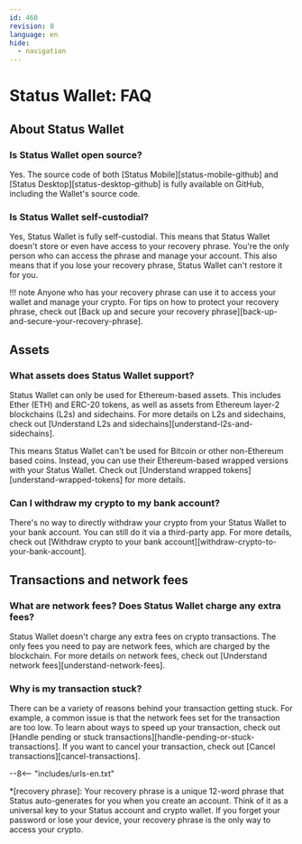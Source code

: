 ```yaml
---
id: 460
revision: 0
language: en
hide:
  - navigation
---
```


# Status Wallet: FAQ

## About Status Wallet

### Is Status Wallet open source?

Yes. The source code of both [Status Mobile][status-mobile-github] and [Status Desktop][status-desktop-github] is fully available on GitHub, including the Wallet's source code.

### Is Status Wallet self-custodial?

Yes, Status Wallet is fully self-custodial. This means that Status Wallet doesn't store or even have access to your recovery phrase. You're the only person who can access the phrase and manage your account. This also means that if you lose your recovery phrase, Status Wallet can't restore it for you.

!!! note
    Anyone who has your recovery phrase can use it to access your wallet and manage your crypto. For tips on how to protect your recovery phrase, check out [Back up and secure your recovery phrase][back-up-and-secure-your-recovery-phrase].

## Assets

### What assets does Status Wallet support?

Status Wallet can only be used for Ethereum-based assets. This includes Ether (ETH) and ERC-20 tokens, as well as assets from Ethereum layer-2 blockchains (L2s) and sidechains. For more details on L2s and sidechains, check out [Understand L2s and sidechains][understand-l2s-and-sidechains].

This means Status Wallet can't be used for Bitcoin or other non-Ethereum based coins. Instead, you can use their Ethereum-based wrapped versions with your Status Wallet. Check out [Understand wrapped tokens][understand-wrapped-tokens] for more details.

### Can I withdraw my crypto to my bank account?

There's no way to directly withdraw your crypto from your Status Wallet to your bank account. You can still do it via a third-party app. For more details, check out [Withdraw crypto to your bank account][withdraw-crypto-to-your-bank-account].

## Transactions and network fees

### What are network fees? Does Status Wallet charge any extra fees?

Status Wallet doesn't charge any extra fees on crypto transactions. The only fees you need to pay are network fees, which are charged by the blockchain. For more details on network fees, check out [Understand network fees][understand-network-fees].

### Why is my transaction stuck?

There can be a variety of reasons behind your transaction getting stuck. For example, a common issue is that the network fees set for the transaction are too low. To learn about ways to speed up your transaction, check out [Handle pending or stuck transactions][handle-pending-or-stuck-transactions]. If you want to cancel your transaction, check out [Cancel transactions][cancel-transactions].

--8<-- "includes/urls-en.txt"

*[recovery phrase]: Your recovery phrase is a unique 12-word phrase that Status auto-generates for you when you create an account. Think of it as a universal key to your Status account and crypto wallet. If you forget your password or lose your device, your recovery phrase is the only way to access your crypto.
